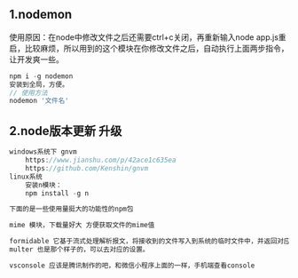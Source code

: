 ## 1.nodemon

使用原因：在node中修改文件之后还需要ctrl+c关闭，再重新输入node app.js重启，比较麻烦，所以用到的这个模块在你修改文件之后，自动执行上面两步指令，让开发爽一些。

```js
npm i -g nodemon 
安装到全局，方便。
// 使用方法
nodemon '文件名'
```

## 2.node版本更新 升级

```js
windows系统下 gnvm 
    https://www.jianshu.com/p/42ace1c635ea
    https://github.com/Kenshin/gnvm
linux系统  
    安装n模块：
    npm install -g n
```

```js
下面的是一些使用量挺大的功能性的npm包

mime 模块，下载量好大 方便获取文件的mime值

formidable 它基于流式处理解析报文，将接收到的文件写入到系统的临时文件中，并返回对应的路径。
multer 也是那个样子的，可以去对应的设置。

vsconsole 应该是腾讯制作的吧，和微信小程序上面的一样，手机端查看console
```
